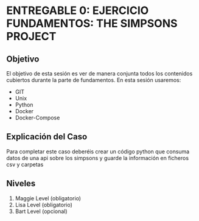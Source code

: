 # ENTREGABLE 0: EJERCICIO FUNDAMENTOS: THE SIMPSONS PROJECT
## Objetivo
El objetivo de esta sesión es ver de manera conjunta todos los contenidos cubiertos durante la
parte de fundamentos. En esta sesión usaremos:
- GIT
- Unix
- Python
- Docker
- Docker-Compose

## Explicación del Caso
Para completar este caso deberéis crear un código python que consuma datos de una api sobre los simpsons y guarde la información en ficheros csv y carpetas

## Niveles
1. Maggie Level (obligatorio)
2. Lisa Level (obligatorio)
3. Bart Level (opcional)